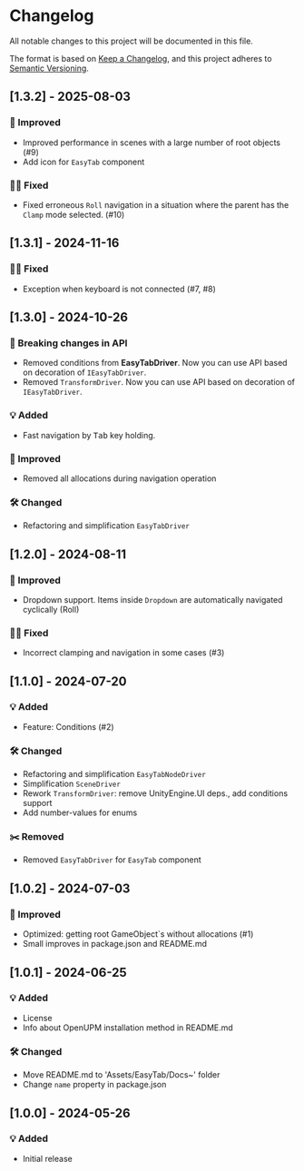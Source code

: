 # Changelog

All notable changes to this project will be documented in this file.

The format is based on [Keep a Changelog](https://keepachangelog.com/en/1.0.0/),
and this project adheres to [Semantic Versioning](https://semver.org/spec/v2.0.0.html).

## [1.3.2] - 2025-08-03
### 🚀 Improved
- Improved performance in scenes with a large number of root objects (#9)
- Add icon for `EasyTab` component

### 👨‍🔧 Fixed
- Fixed erroneous `Roll` navigation in a situation where the parent has the `Clamp` mode selected. (#10)

## [1.3.1] - 2024-11-16
### 👨‍🔧 Fixed
- Exception when keyboard is not connected (#7, #8)

## [1.3.0] - 2024-10-26
### 🚨 Breaking changes in API
- Removed conditions from **EasyTabDriver**. Now you can use API based on decoration of `IEasyTabDriver`.
- Removed `TransformDriver`. Now you can use API based on decoration of `IEasyTabDriver`.

### 💡 Added
- Fast navigation by <kbd>Tab</kbd> key holding.

### 🚀 Improved
- Removed all allocations during navigation operation

### 🛠 Changed
- Refactoring and simplification `EasyTabDriver`

## [1.2.0] - 2024-08-11
### 🚀 Improved
- Dropdown support. Items inside `Dropdown` are automatically navigated cyclically (Roll)

### 👨‍🔧 Fixed
- Incorrect clamping and navigation in some cases (#3)

## [1.1.0] - 2024-07-20
### 💡 Added
- Feature: Conditions (#2)

### 🛠 Changed
- Refactoring and simplification `EasyTabNodeDriver` 
- Simplification `SceneDriver`
- Rework `TransformDriver`: remove UnityEngine.UI deps., add conditions support
- Add number-values for enums

### ✂️ Removed
- Removed `EasyTabDriver` for `EasyTab` component

## [1.0.2] - 2024-07-03
### 🚀 Improved
- Optimized: getting root GameObject`s without allocations (#1)
- Small improves in package.json and README.md

## [1.0.1] - 2024-06-25
### 💡 Added
- License 
- Info about OpenUPM installation method in README.md

### 🛠 Changed
- Move README.md to 'Assets/EasyTab/Docs~' folder
- Change `name` property in package.json   

## [1.0.0] - 2024-05-26
### 💡 Added
- Initial release